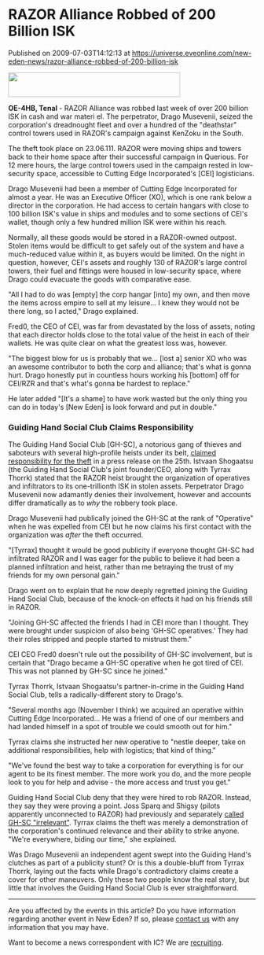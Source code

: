 # RAZOR Alliance Robbed of 200 Billion ISK
Published on 2009-07-03T14:12:13 at https://universe.eveonline.com/new-eden-news/razor-alliance-robbed-of-200-billion-isk

<img src='http://www.eve-ic.net/media/assets/icarticlebanner.png' width='350' height='50' />  
  
 **OE-4HB, Tenal** \- RAZOR Alliance was robbed last week of over 200 billion ISK in cash and war materi el. The perpetrator, Drago Musevenii, seized the corporation's dreadnought fleet and over a hundred of the "deathstar" control towers used in RAZOR's campaign against KenZoku in the South.  
  
The theft took place on 23.06.111. RAZOR were moving ships and towers back to their home space after their successful campaign in Querious. For 12 mere hours, the large control towers used in the campaign rested in low-security space, accessible to Cutting Edge Incorporated's [CEI] logisticians.  
  
Drago Musevenii had been a member of Cutting Edge Incorporated for almost a year. He was an Executive Officer (XO), which is one rank below a director in the corporation. He had access to certain hangars with close to 100 billion ISK's value in ships and modules and to some sections of CEI's wallet, though only a few hundred million ISK were within his reach.  
  
Normally, all these goods would be stored in a RAZOR-owned outpost. Stolen items would be difficult to get safely out of the system and have a much-reduced value within it, as buyers would be limited. On the night in question, however, CEI's assets and roughly 130 of RAZOR's large control towers, their fuel and fittings were housed in low-security space, where Drago could evacuate the goods with comparative ease.  
  
"All I had to do was [empty] the corp hangar [into] my own, and then move the items across empire to sell at my leisure... I knew they would not be there long, so I acted," Drago explained.  
  
Fred0, the CEO of CEI, was far from devastated by the loss of assets, noting that each director holds close to the total value of the heist in each of their wallets. He was quite clear on what the greatest loss was, however.  
  
"The biggest blow for us is probably that we... [lost a] senior XO who was an awesome contributor to both the corp and alliance; that's what is gonna hurt. Drago honestly put in countless hours working his [bottom] off for CEI/RZR and that's what's gonna be hardest to replace."  
  
He later added "[It's a shame] to have work wasted but the only thing you can do in today's [New Eden] is look forward and put in double."

### Guiding Hand Social Club Claims Responsibility

The Guiding Hand Social Club [GH-SC], a notorious gang of thieves and saboteurs with several high-profile heists under its belt, [claimed responsibility for the theft](http://www.eve-ic.net/media/igbd/igbd.php?faction=ic&url=http://www.eveonline.com/ingameboard.asp?a%3Dtopic%26threadID%3D1106102) in a press release on the 25th. Istvaan Shogaatsu (the Guiding Hand Social Club's joint founder/CEO, along with Tyrrax Thorrk) stated that the RAZOR heist brought the organization of operatives and infiltrators to its one-trillionth ISK in stolen assets. Perpetrator Drago Musevenii now adamantly denies their involvement, however and accounts differ dramatically as to _why_ the robbery took place.  
  
Drago Musevenii had publically joined the GH-SC at the rank of "Operative" when he was expelled from CEI but he now claims his first contact with the organization was _after_ the theft occurred.  
  
"[Tyrrax] thought it would be good publicity if everyone thought GH-SC had infiltrated RAZOR and I was eager for the public to believe it had been a planned infiltration and heist, rather than me betraying the trust of my friends for my own personal gain."  
  
Drago went on to explain that he now deeply regretted joining the Guiding Hand Social Club, because of the knock-on effects it had on his friends still in RAZOR.  
  
"Joining GH-SC affected the friends I had in CEI more than I thought. They were brought under suspicion of also being 'GH-SC operatives.' They had their roles stripped and people started to mistrust them."  
  
CEI CEO Fred0 doesn't rule out the possibility of GH-SC involvement, but is certain that "Drago became a GH-SC operative when he got tired of CEI. This was not planned by GH-SC since he joined."  
  
Tyrrax Thorrk, Istvaan Shogaatsu's partner-in-crime in the Guiding Hand Social Club, tells a radically-different story to Drago's.  
  
"Several months ago (November I think) we acquired an operative within Cutting Edge Incorporated... He was a friend of one of our members and had landed himself in a spot of trouble we could smooth out for him."  
  
Tyrrax claims she instructed her new operative to "nestle deeper, take on additional responsibilities, help with logistics; that kind of thing."  
  
"We've found the best way to take a corporation for everything is for our agent to be its finest member. The more work you do, and the more people look to you for help and advise - the more access and trust you get."  
  
Guiding Hand Social Club deny that they were hired to rob RAZOR. Instead, they say they were proving a point. Joss Sparq and Shigsy (pilots apparently unconnected to RAZOR) had previously and separately [called GH-SC "irrelevant"](http://www.eve-ic.net/media/igbd/igbd.php?faction=ic&url=http://www.eveonline.com/ingameboard.asp?a%3Dtopic%26threadID%3D1095084%26page%3D2%2333). Tyrrax claims the theft was merely a demonstration of the corporation's continued relevance and their ability to strike anyone. "We're everywhere, biding our time," she explained.   
  
Was Drago Musevenii an independent agent swept into the Guiding Hand's clutches as part of a publicity stunt? Or is this a double-bluff from Tyrrax Thorrk, laying out the facts while Drago's contradictory claims create a cover for other maneuvers. Only these two people know the real story, but little that involves the Guiding Hand Social Club is ever straightforward.

* * *

Are you affected by the events in this article? Do you have information regarding another event in New Eden? If so, please [contact us](http://myeve.eve-online.com/news.asp?a=submitrp) with any information that you may have.  
  
Want to become a news correspondent with IC? We are [recruiting](http://www.eveonline.com/isd.asp).
